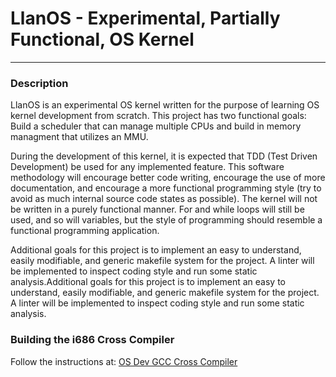 # LlanOS - Experimental, Partially Functional, OS Kernel
---

### Description

LlanOS is an experimental OS kernel written for the purpose of learning OS kernel development from scratch. This project has two functional goals: Build a scheduler that can manage multiple CPUs and build in memory managment that utilizes an MMU. 

During the development of this kernel, it is expected that TDD (Test Driven Development) be used for any implemented feature. This software methodology will encourage better code writing, encourage the use of more documentation, and encourage a more functional programming style (try to avoid as much internal source code states as possible). The kernel will not be written in a purely functional manner. For and while loops will still be used, and so will variables, but the style of programming should resemble a functional programming application.

Additional goals for this project is to implement an easy to understand, easily modifiable, and generic makefile system for the project. A linter will be implemented to inspect coding style and run some static analysis.Additional goals for this project is to implement an easy to understand, easily modifiable, and generic makefile system for the project. A linter will be implemented to inspect coding style and run some static analysis.

### Building the i686 Cross Compiler

Follow the instructions at: [OS Dev GCC Cross Compiler](https://wiki.osdev.org/GCC_Cross-Compiler)


